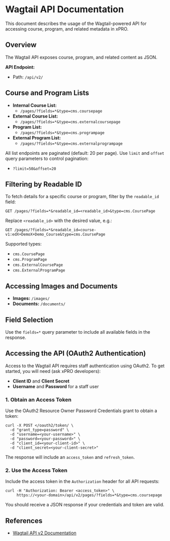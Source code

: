# Wagtail API Documentation

This document describes the usage of the Wagtail-powered API for accessing course, program, and related metadata in xPRO.

## Overview

The Wagtail API exposes course, program, and related content as JSON.

**API Endpoint:**

- Path: `/api/v2/`

## Course and Program Lists

- **Internal Course List:**
  - `/pages/?fields=*&type=cms.coursepage`
- **External Course List:**
  - `/pages/?fields=*&type=cms.externalcoursepage`
- **Program List:**
  - `/pages/?fields=*&type=cms.programpage`
- **External Program List:**
  - `/pages/?fields=*&type=cms.externalprogrampage`

All list endpoints are paginated (default: 20 per page). Use `limit` and `offset` query parameters to control pagination:

- `?limit=50&offset=20`

## Filtering by Readable ID

To fetch details for a specific course or program, filter by the `readable_id` field:

```
GET /pages/?fields=*&readable_id=<readable_id>&type=cms.CoursePage
```

Replace `<readable_id>` with the desired value, e.g.:

```
GET /pages/?fields=*&readable_id=course-v1:edX+DemoX+Demo_Course&type=cms.CoursePage
```

Supported types:

- `cms.CoursePage`
- `cms.ProgramPage`
- `cms.ExternalCoursePage`
- `cms.ExternalProgramPage`

## Accessing Images and Documents

- **Images:** `/images/`
- **Documents:** `/documents/`

## Field Selection

Use the `fields=*` query parameter to include all available fields in the response.

## Accessing the API (OAuth2 Authentication)

Access to the Wagtail API requires staff authentication using OAuth2. To get started, you will need (ask xPRO developers):

- **Client ID** and **Client Secret**
- **Username** and **Password** for a staff user

### 1. Obtain an Access Token

Use the OAuth2 Resource Owner Password Credentials grant to obtain a token:

```
curl -X POST </oauth2/token/ \
  -d "grant_type=password" \
  -d "username=<your-username>" \
  -d "password=<your-password>" \
  -d "client_id=<your-client-id>" \
  -d "client_secret=<your-client-secret>"
```

The response will include an `access_token` and `refresh_token`.

### 2. Use the Access Token

Include the access token in the `Authorization` header for all API requests:

```
curl -H "Authorization: Bearer <access_token>" \
     https://<your-domain>/api/v2/pages/?fields=*&type=cms.coursepage
```

You should receive a JSON response if your credentials and token are valid.

## References

- [Wagtail API v2 Documentation](https://docs.wagtail.org/en/6.4/advanced_topics/api/v2/usage.html)
